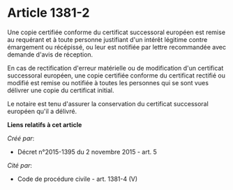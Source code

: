 # Article 1381-2

Une copie certifiée conforme du certificat successoral européen est remise au requérant et à toute personne justifiant d'un
intérêt légitime contre émargement ou récépissé, ou leur est notifiée par lettre recommandée avec demande d'avis de
réception.

En cas de rectification d'erreur matérielle ou de modification d'un certificat successoral européen, une copie certifiée
conforme du certificat rectifié ou modifié est remise ou notifiée à toutes les personnes qui se sont vues délivrer une copie
du certificat initial.

Le notaire est tenu d'assurer la conservation du certificat successoral européen qu'il a délivré.

**Liens relatifs à cet article**

_Créé par_:

  - Décret n°2015-1395 du 2 novembre 2015 - art. 5

_Cité par_:

  - Code de procédure civile - art. 1381-4 (V)
